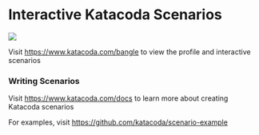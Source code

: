 # Interactive Katacoda Scenarios

[![](http://shields.katacoda.com/katacoda/bangle/count.svg)](https://www.katacoda.com/bangle "Get your profile on Katacoda.com")

Visit https://www.katacoda.com/bangle to view the profile and interactive scenarios

### Writing Scenarios
Visit https://www.katacoda.com/docs to learn more about creating Katacoda scenarios

For examples, visit https://github.com/katacoda/scenario-example
